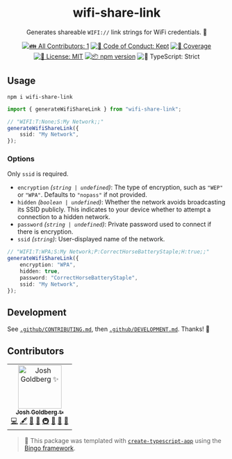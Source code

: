 <h1 align="center">wifi-share-link</h1>

<p align="center">
	Generates shareable <code>WIFI://</code> link strings for WiFi credentials.
	📶
</p>

<p align="center">
	<!-- prettier-ignore-start -->
	<!-- ALL-CONTRIBUTORS-BADGE:START - Do not remove or modify this section -->
	<a href="#contributors" target="_blank"><img alt="👪 All Contributors: 1" src="https://img.shields.io/badge/%F0%9F%91%AA_all_contributors-1-21bb42.svg" /></a>
<!-- ALL-CONTRIBUTORS-BADGE:END -->
	<!-- prettier-ignore-end -->
	<a href="https://github.com/JoshuaKGoldberg/wifi-share-link/blob/main/.github/CODE_OF_CONDUCT.md" target="_blank"><img alt="🤝 Code of Conduct: Kept" src="https://img.shields.io/badge/%F0%9F%A4%9D_code_of_conduct-kept-21bb42" /></a>
	<a href="https://codecov.io/gh/JoshuaKGoldberg/wifi-share-link" target="_blank"><img alt="🧪 Coverage" src="https://img.shields.io/codecov/c/github/JoshuaKGoldberg/wifi-share-link?label=%F0%9F%A7%AA%20coverage" /></a>
	<a href="https://github.com/JoshuaKGoldberg/wifi-share-link/blob/main/LICENSE.md" target="_blank"><img alt="📝 License: MIT" src="https://img.shields.io/badge/%F0%9F%93%9D_license-MIT-21bb42.svg" /></a>
	<a href="http://npmjs.com/package/wifi-share-link" target="_blank"><img alt="📦 npm version" src="https://img.shields.io/npm/v/wifi-share-link?color=21bb42&label=%F0%9F%93%A6%20npm" /></a>
	<img alt="💪 TypeScript: Strict" src="https://img.shields.io/badge/%F0%9F%92%AA_typescript-strict-21bb42.svg" />
</p>

## Usage

```shell
npm i wifi-share-link
```

```ts
import { generateWifiShareLink } from "wifi-share-link";

// "WIFI:T:None;S:My Network;;"
generateWifiShareLink({
	ssid: "My Network",
});
```

### Options

Only `ssid` is required.

- `encryption` _(`string | undefined`)_: The type of encryption, such as `"WEP"` or `"WPA"`.
  Defaults to `"nopass"` if not provided.
- `hidden` _(`boolean | undefined`)_: Whether the network avoids broadcasting its SSID publicly.
  This indicates to your device whether to attempt a connection to a hidden network.
- `password` _(`string | undefined`)_: Private password used to connect if there is encryption.
- `ssid` _(`string`)_: User-displayed name of the network.

```ts
// "WIFI:T:WPA;S:My Network;P:CorrectHorseBatteryStaple;H:true;;"
generateWifiShareLink({
	encryption: "WPA",
	hidden: true,
	password: "CorrectHorseBatteryStaple",
	ssid: "My Network",
});
```

## Development

See [`.github/CONTRIBUTING.md`](./.github/CONTRIBUTING.md), then [`.github/DEVELOPMENT.md`](./.github/DEVELOPMENT.md).
Thanks! 💖

## Contributors

<!-- spellchecker: disable -->
<!-- ALL-CONTRIBUTORS-LIST:START - Do not remove or modify this section -->
<!-- prettier-ignore-start -->
<!-- markdownlint-disable -->
<table>
  <tbody>
    <tr>
      <td align="center"><a href="http://www.joshuakgoldberg.com"><img src="https://avatars.githubusercontent.com/u/3335181?v=4?s=100" width="100px;" alt="Josh Goldberg ✨"/><br /><sub><b>Josh Goldberg ✨</b></sub></a><br /><a href="https://github.com/JoshuaKGoldberg/wifi-share-link/commits?author=JoshuaKGoldberg" title="Code">💻</a> <a href="#content-JoshuaKGoldberg" title="Content">🖋</a> <a href="https://github.com/JoshuaKGoldberg/wifi-share-link/commits?author=JoshuaKGoldberg" title="Documentation">📖</a> <a href="#ideas-JoshuaKGoldberg" title="Ideas, Planning, & Feedback">🤔</a> <a href="#infra-JoshuaKGoldberg" title="Infrastructure (Hosting, Build-Tools, etc)">🚇</a> <a href="#maintenance-JoshuaKGoldberg" title="Maintenance">🚧</a> <a href="#projectManagement-JoshuaKGoldberg" title="Project Management">📆</a> <a href="#tool-JoshuaKGoldberg" title="Tools">🔧</a></td>
    </tr>
  </tbody>
</table>

<!-- markdownlint-restore -->
<!-- prettier-ignore-end -->

<!-- ALL-CONTRIBUTORS-LIST:END -->
<!-- spellchecker: enable -->

> 💝 This package was templated with [`create-typescript-app`](https://github.com/JoshuaKGoldberg/create-typescript-app) using the [Bingo framework](https://create.bingo).
